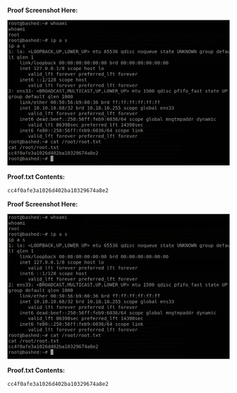 **Proof Screenshot Here:**

![x](screenshots-storage/root.txt.png)

**Proof.txt Contents:**

```txt
cc4f0afe3a1026d402ba10329674a8e2
```


**Proof Screenshot Here:**

![x](screenshots-storage/root.txt.png)

**Proof.txt Contents:**

```txt
cc4f0afe3a1026d402ba10329674a8e2
```